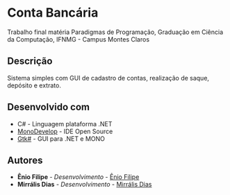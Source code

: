 # Conta Bancária

Trabalho final matéria Paradigmas de Programação, Graduação em Ciência da Computação, IFNMG - Campus Montes Claros

## Descrição

Sistema simples com GUI de cadastro de contas, realização de saque, depósito e extrato.

## Desenvolvido com

* C# - Linguagem plataforma .NET 
* [MonoDevelop](https://www.monodevelop.com/) - IDE Open Source
* [Gtk#](https://www.mono-project.com/docs/gui/gtksharp/) - GUI para .NET e MONO 

## Autores

* **Ênio Filipe** - *Desenvolvimento* - [Ênio Filipe](https://github.com/eniofilipe)
* **Mirrális Dias** - *Desenvolvimento* - [Mirrális Dias]()
